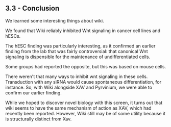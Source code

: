 
## 3.3 - Conclusion

We learned some interesting things about wiki.

We found that Wiki reliably inhibited Wnt signaling in cancer cell lines and hESCs. 

The hESC finding was particularly interesting, as it confirmed an earlier finding from the lab that was fairly controversial: that canonical Wnt signaling is dispensible for the maintenance of undifferentiated cells.

Some groups had reported the opposite, but this was based on mouse cells.

There weren't that many ways to inhibit wnt signaling in these cells. Transduction with any siRNA would cause spontaneous differentiation, for instance. So, with Wiki alongside XAV and Pyrvinium, we were able to confirm our earlier finding.

While we hoped to discover novel biology with this screen, it turns out that wiki seems to have the same mechanism of action as XAV, which had recently been reported. However, Wiki still may be of some utility because it is structurally distinct from Xav.

